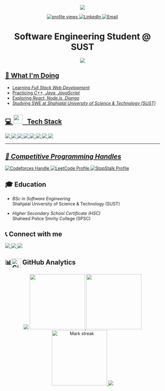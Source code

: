 <!-- Hero -->
<p align="center">
  <img src="https://readme-typing-svg.demolab.com?font=Fira+Code&pause=1000&center=true&vCenter=true&width=1000&lines=Hi%2C+I'm+Amit+Banik+,+a+Software+Engineering+Student;and+Competitive+Programmer.;I'm+currently+sharpening+my+skills+in+Software+Development;aspiring+to+become+a+Professional+Software+Developer.">
</p>
<p align="center">
  <a href="https://github.com/AMIT-BANIK">
    <img src="https://komarev.com/ghpvc/?username=AMIT-BANIK&style=for-the-badge" alt="profile views"/>
  </a>
  <a href="https://www.linkedin.com/in/amit-banik-05841730a">
    <img src="https://img.shields.io/badge/LinkedIn-Amit%20Banik-blue?style=for-the-badge&logo=linkedin" alt="LinkedIn"/>
  </a>
  <a href="mailto:banikamit348@gmail.com">
    <img src="https://img.shields.io/badge/Email-Contact-informational?style=for-the-badge&logo=gmail" alt="Email"/>
  </a>
</p>

<h1 align="center">Software Engineering Student @ SUST</h1>
<p align="center">
<img src="https://user-images.githubusercontent.com/73097560/115834477-dbab4500-a447-11eb-908a-139a6edaec5c.gif">     
<a href="https://github.com/AMIT-BANIK">


## 🔭 What I'm Doing

-  Learning *Full Stack Web Development*
-  Practicing *C++, Java, JavaScript*
-  Exploring *React, Node.js, Django*
-  Studying SWE at *Shahjalal University of Science & Technology (SUST)*



## 💻 <img src="https://media.giphy.com/media/iY8CRBdQXODJSCERIr/giphy.gif" width="30px"> &nbsp; **Tech Stack**

<p>
  <img src="https://img.shields.io/badge/-JavaScript-05122A?style=flat&logo=javascript"/>
  <img src="https://img.shields.io/badge/-C++-05122A?style=flat&logo=C%2B%2B&logoColor=00599C"/>
  <img src="https://img.shields.io/badge/-Java-05122A?style=flat&logo=Java"/>
  <img src="https://img.shields.io/badge/-C-05122A?style=flat&logo=C&logoColor=A8B9CC"/>
  <img src="https://img.shields.io/badge/-HTML-05122A?style=flat&logo=HTML5"/>
  <img src="https://img.shields.io/badge/-CSS-05122A?style=flat&logo=CSS3&logoColor=1572B6"/>
  <img src="https://img.shields.io/badge/-Git-05122A?style=flat&logo=git"/>
  <img src="https://img.shields.io/badge/-GitHub-05122A?style=flat&logo=github"/>
</p>

---

## *🧠 Competitive Programming Handles*

<p align="left"> 
  <a href="https://codeforces.com/profile/Amitbanik"> 
    <img src="https://img.shields.io/badge/Codeforces-Handle-blue?logo=codeforces" alt="Codeforces Handle"/> 
  </a> 
  
  <a href="https://leetcode.com/amitbanik005/"> 
    <img src="https://img.shields.io/badge/LeetCode-Profile-orange?logo=leetcode" alt="LeetCode Profile"/> 
  </a> 
  
  <a href="https://www.stopstalk.com/user/profile/AmitBanik"> 
    <img src="https://img.shields.io/badge/StopStalk-Profile-critical?logo=hackerrank" alt="StopStalk Profile"/> 
  </a> 
</p>


## 🎓 Education

-  *BSc in Software Engineering*  
  Shahjalal University of Science & Technology (SUST)
  
- *Higher Secondary School Certificate (HSC)*  
  Shaheed Police Smrity College (SPSC)
  

## 📞 Connect with me

<p align="left">
  <a href="https://www.linkedin.com/in/amit-banik-05841730a">
    <img src="https://img.shields.io/badge/LinkedIn-Connect-blue?logo=linkedin" />
  </a>
  <a href="mailto:banikamit348@gmail.com">
    <img src="https://img.shields.io/badge/Gmail-Email-red?logo=gmail" />
  </a>
  
  <a href="https://wa.me/8801609549290">
    <img src="https://img.shields.io/badge/WhatsApp-Message-green?logo=whatsapp" />
  </a>
</p>

## 📊<img src="https://media.giphy.com/media/W5eoZHPpUx9sapR0eu/giphy.gif" width="30px" alt="Git" style="vertical-align: middle;"/> GitHub Analytics


<p align="center">
<img src="https://user-images.githubusercontent.com/73097560/115834477-dbab4500-a447-11eb-908a-139a6edaec5c.gif">     
<a href="https://github.com/AMIT-BANIK">
  
  <img height="180em" src="https://github-readme-stats-eight-theta.vercel.app/api?username=AMIT-BANIK&show_icons=true&theme=algolia&include_all_commits=true&count_private=true"/>
  
 <img height="180em" src="https://github-readme-stats-eight-theta.vercel.app/api/top-langs/?username=AMIT-BANIK&layout=compact&langs_count=8&theme=algolia"/>
  
  <img alt="Mark streak" height="180em" src="https://github-readme-streak-stats.herokuapp.com/?user=AMIT-BANIK&layout=compact&langs_count=8&theme=algolia" /> 
<img src="https://user-images.githubusercontent.com/73097560/115834477-dbab4500-a447-11eb-908a-139a6edaec5c.gif">    
</a>
</p>
